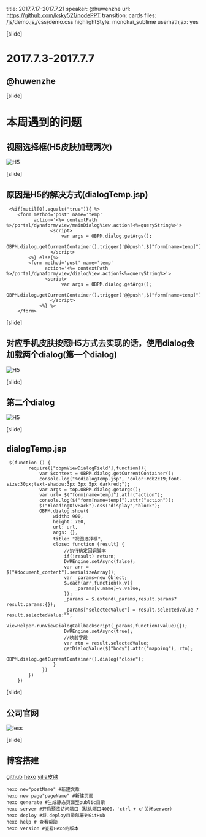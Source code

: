 title: 2017.7.17-2017.7.21
speaker: @huwenzhe
url: https://github.com/ksky521/nodePPT
transition: cards
files: /js/demo.js,/css/demo.css
highlightStyle: monokai_sublime
usemathjax: yes

[slide]

# 2017.7.3-2017.7.7
## @huwenzhe

[slide]

# 本周遇到的问题
## 视图选择框(H5皮肤加载两次)
![H5](/img/5.png "H5皮肤加载两次")

[slide]

## 原因是H5的解决方式(dialogTemp.jsp)
```
 <%if(mutil[0].equals("true")){ %>
    <form method='post' name='temp'
          action='<%= contextPath %>/portal/dynaform/view/mainDialogView.action?<%=queryString%>'>
          		<script>
					var args = OBPM.dialog.getArgs();
					OBPM.dialog.getCurrentContainer().trigger('@@push',$("form[name=temp]").attr("action"))
                </script>
        <%} else{%>
        <form method='post' name='temp'
              action='<%= contextPath %>/portal/dynaform/view/dialogView.action?<%=queryString%>'>
              <script>
					var args = OBPM.dialog.getArgs();
					OBPM.dialog.getCurrentContainer().trigger('@@push',$("form[name=temp]").attr("action"))
                </script>
            <%} %>
    </form>
```

[slide]

## 对应手机皮肤按照H5方式去实现的话，使用dialog会加载两个dialog(第一个dialog)
![H5](/img/8.png "手机实现")

[slide]

## 第二个dialog
![H5](/img/7.png "手机实现")

[slide]

## dialogTemp.jsp
```
 $(function () {
		require(["obpmViewDialogField"],function(){
			var $context = OBPM.dialog.getCurrentContainer();
			console.log("%cdialogTemp.jsp", "color:#db2c19;font-size:30px;text-shadow:3px 3px 5px darkred;");
			var args = top.OBPM.dialog.getArgs();
			var url= $("form[name=temp]").attr("action");
			console.log($("form[name=temp]").attr("action"));
			$("#loadingDivBack").css("display","block");
			OBPM.dialog.show({
                 width: 900,
                 height: 700,
                 url: url,
                 args: {},
                 title: "视图选择框",
                 close: function (result) {
                     //执行确定回调脚本
                     if(!result) return;
                     DWREngine.setAsync(false);
                     var arr = $("#document_content").serializeArray();
                     var _params=new Object;
                     $.each(arr,function(k,v){
                         _params[v.name]=v.value;
                     });
                     _params = $.extend(_params,result.params? result.params:{});
                     _params["selectedValue"] = result.selectedValue ? result.selectedValue:"";
                     ViewHelper.runViewDialogCallbackscript(_params,function(value){});
                     DWREngine.setAsync(true);
                     //映射字段
                     var rtn = result.selectedValue;
                     getDialogValue($("body").attr("mapping"), rtn);
                     OBPM.dialog.getCurrentContainer().dialog("close");
                 }
             })
		})
	})
```

[slide]

## 公司官网
![less](/img/9.png "less")

[slide]

## 博客搭建
[github](https://github.com/)
[hexo](https://hexo.io/)
[yilia皮肤](https://github.com/litten/hexo-theme-yilia)
```
hexo new"postName" #新建文章
hexo new page"pageName" #新建页面
hexo generate #生成静态页面至public目录
hexo server #开启预览访问端口（默认端口4000，'ctrl + c'关闭server）
hexo deploy #将.deploy目录部署到GitHub
hexo help # 查看帮助
hexo version #查看Hexo的版本
```

